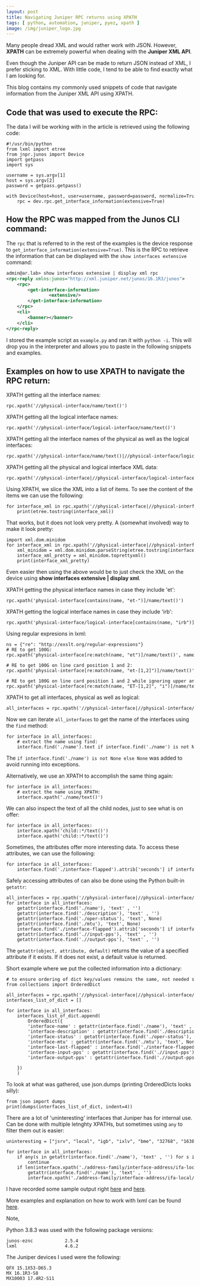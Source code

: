 ```yaml
---
layout: post
title: Navigating Juniper RPC returns using XPATH
tags: [ python, automation, juniper, pyez, xpath ]
image: /img/juniper_logo.jpg
---
```


Many people dread XML and would rather work with JSON. However, <b>XPATH</b> can be extremely powerful when dealing with the <b>Juniper XML API</b>.

Even though the Juniper API can be made to return JSON instead of XML, I prefer sticking to XML. With little code, I tend to be able to find exactly what I am looking for.

This blog contains my commonly used snippets of code that navigate information from the Juniper XML API using XPATH.


## Code that was used to execute the RPC:

The data I will be working with in the article is retrieved using the following code:

<pre style="font-size:12px">
#!/usr/bin/python
from lxml import etree
from jnpr.junos import Device
import getpass
import sys

username = sys.argv[1]
host = sys.argv[2]
password = getpass.getpass()

with Device(host=host, user=username, password=password, normalize=True) as dev:                                  
    rpc = dev.rpc.get_interface_information(extensive=True)
</pre>

## How the RPC was mapped from the Junos CLI command:

The `rpc` that is referred to in the rest of the examples is the device response to `get_interface_information(extensive=True)`. This is the RPC to retrieve the information that can be displayed with the `show interfaces extensive` command:

```xml
admin@ar.lab> show interfaces extensive | display xml rpc 
<rpc-reply xmlns:junos="http://xml.juniper.net/junos/16.1R3/junos">
    <rpc>
        <get-interface-information>
                <extensive/>
        </get-interface-information>
    </rpc>
    <cli>
        <banner></banner>
    </cli>
</rpc-reply>
```

I stored the example script as `example.py` and ran it with `python -i`. This will drop you in the interpreter and allows you to paste in the following snippets and examples.

## Examples on how to use XPATH to navigate the RPC return:

XPATH getting all the interface names:
<pre style="font-size:12px">
rpc.xpath('//physical-interface/name/text()')
</pre>

XPATH getting all the logical interface names:
<pre style="font-size:12px">
rpc.xpath('//physical-interface/logical-interface/name/text()')
</pre>

XPATH getting all the interface names of the physical as well as the logical interfaces:
<pre style="font-size:12px">
rpc.xpath('//physical-interface/name/text()|//physical-interface/logical-interface/name/text()')
</pre>

XPATH getting all the physical and logical interface XML data:
<pre style="font-size:12px">
rpc.xpath('//physical-interface|//physical-interface/logical-interface')
</pre>

Using XPATH, we slice the XML into a list of items. To see the content of the items we can use the following:
<pre style="font-size:12px">
for interface_xml in rpc.xpath('//physical-interface|//physical-interface/logical-interface'):    
    print(etree.tostring(interface_xml))
</pre>

That works, but it does not look very pretty. A (somewhat involved) way to make it look pretty:
<pre style="font-size:12px">
import xml.dom.minidom
for interface_xml in rpc.xpath('//physical-interface|//physical-interface/logical-interface'):
    xml_minidom = xml.dom.minidom.parseString(etree.tostring(interface_xml))
    interface_xml_pretty = xml_minidom.toprettyxml()
    print(interface_xml_pretty)
</pre>

Even easier then using the above would be to just check the XML on the device using <b>show interfaces extensive | display xml</b>.

XPATH getting the physical interface names in case they include 'et':
<pre style="font-size:12px">
rpc.xpath('physical-interface[contains(name, "et-")]/name/text()')
</pre>

XPATH getting the logical interface names in case they include 'irb':
<pre style="font-size:12px">
rpc.xpath('physical-interface/logical-interface[contains(name, "irb")]/name/text()') 
</pre>

Using regular expresions in lxml:
<pre style="font-size:12px">
ns = {"re": "http://exslt.org/regular-expressions"}
# RE to get 100G:
rpc.xpath('physical-interface[re:match(name, "et")]/name/text()', namespaces=ns) 

# RE to get 100G on line card position 1 and 2:
rpc.xpath('physical-interface[re:match(name, "et-[1,2]")]/name/text()', namespaces=ns)

# RE to get 100G on line card position 1 and 2 while ignoring upper and lower case:
rpc.xpath('physical-interface[re:match(name, "ET-[1,2]", "i")]/name/text()', namespaces=ns)
</pre>

XPATH to get all interfaces, physical as well as logical:
<pre style="font-size:12px">
all_interfaces = rpc.xpath('//physical-interface|//physical-interface/logical-interface')
</pre>

Now we can iterate `all_interfaces` to get the name of the interfaces using the `find` method:
<pre style="font-size:12px">
for interface in all_interfaces:
    # extract the name using find:
    interface.find('./name').text if interface.find('./name') is not None else None
</pre>

The `if interface.find('./name') is not None else None` was added to avoid running into exceptions.

Alternatively, we use an XPATH to accomplish the same thing again:
<pre style="font-size:12px">
for interface in all_interfaces:
    # extract the name using XPATH:
    interface.xpath('./name/text()') 
</pre>

We can also inspect the text of all the child nodes, just to see what is on offer:
<pre style="font-size:12px">
for interface in all_interfaces:
    interface.xpath('child::*/text()')
    interface.xpath('child::*/text()')
</pre>

Sometimes, the attributes offer more interesting data. To access these attributes, we can use the following:
<pre style="font-size:12px">
for interface in all_interfaces:
    interface.find('./interface-flapped').attrib['seconds'] if interface.find('./interface-flapped') is not None else None
</pre>

Safely accessing attributes of can also be done using the Python built-in `getattr`:
<pre style="font-size:12px">
all_interfaces = rpc.xpath('//physical-interface|//physical-interface/logical-interface')
for interface in all_interfaces:
    getattr(interface.find('./name'), 'text' , '')
    getattr(interface.find('./description'), 'text' , '')    
    getattr(interface.find('./oper-status'), 'text', None)
    getattr(interface.find('./mtu'), 'text', None)
    interface.find('./interface-flapped').attrib['seconds'] if interface.find('./interface-flapped') is not None else None    
    getattr(interface.find('.//input-pps'), 'text' , '')
    getattr(interface.find('.//output-pps'), 'text' , '')
</pre>

The `getattr(object, attribute, default)` returns the value of a specified attribute if it exists. If it does not exist, a default value is returned.

Short example where we put the collected information into a dictionary:
<pre style="font-size:12px">
# to ensure ordering of dict key/values remains the same, not needed starting python 3.9
from collections import OrderedDict 

all_interfaces = rpc.xpath('//physical-interface|//physical-interface/logical-interface')
interfaces_list_of_dict = []

for interface in all_interfaces:
    interfaces_list_of_dict.append(
        OrderedDict({
        'interface-name' : getattr(interface.find('./name'), 'text' , ''),
        'interface-description' : getattr(interface.find('./description'), 'text' , ''),
        'interface-status' : getattr(interface.find('./oper-status'), 'text', None),
        'interface-mtu' : getattr(interface.find('./mtu'), 'text', None),
        'interface-last-flapped' : interface.find('./interface-flapped').attrib['seconds'] if interface.find('./interface-flapped') is not None else None,
        'interface-input-pps' : getattr(interface.find('.//input-pps'), 'text' , ''),
        'interface-output-pps' : getattr(interface.find('.//output-pps'), 'text' , ''),

    })
    )
</pre>

To look at what was gathered, use json.dumps (printing OrderedDicts looks silly):
<pre style="font-size:12px">
from json import dumps
print(dumps(interfaces_list_of_dict, indent=4))
</pre>

There are a lot of 'uninteresting' interfaces that Juniper has for internal use. Can be done with multiple letnghty XPATHs, but sometimes using `any` to filter them out is easier:
<pre style="font-size:12px">
uninteresting = ["jsrv", "local", "igb", "ixlv", "bme", "32768", "16384", "32767"]

for interface in all_interfaces:
    if any(s in getattr(interface.find('./name'), 'text' , '') for s in uninteresting):
        continue
    if len(interface.xpath('./address-family/interface-address/ifa-local/text()')):
        getattr(interface.find('./name'), 'text' , '')
        interface.xpath('./address-family/interface-address/ifa-local/text()')
</pre>

I have recorded some sample output right [here](https://github.com/saidvandeklundert/juniper/blob/master/xpath_examples.py) and [here](https://github.com/saidvandeklundert/juniper/blob/master/xpath_re_example.py).

More examples and explanation on how to work with lxml can be found [here](https://lxml.de/xpathxslt.html).

Note,

Python 3.8.3 was used with the following package versions:
```   
junos-eznc            2.5.4    
lxml                  4.6.2    
```

The Juniper devices I used were the following:

```
QFX 15.1X53-D65.3
MX 16.1R3-S8     
MX10003 17.4R2-S11
```